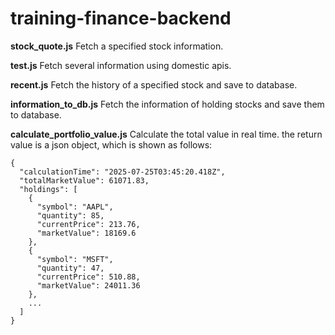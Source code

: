 # training-finance-backend

**stock_quote.js** Fetch a specified stock information.

**test.js** Fetch several information using domestic apis.

**recent.js** Fetch the history of a specified stock and save to database.

**information_to_db.js** Fetch the information of holding stocks and save them to database.

**calculate_portfolio_value.js** Calculate the total value in real time.
the return value is a json object, which is shown as follows:
```
{
  "calculationTime": "2025-07-25T03:45:20.418Z",
  "totalMarketValue": 61071.83,
  "holdings": [
    {
      "symbol": "AAPL",
      "quantity": 85,
      "currentPrice": 213.76,
      "marketValue": 18169.6
    },
    {
      "symbol": "MSFT",
      "quantity": 47,
      "currentPrice": 510.88,
      "marketValue": 24011.36
    },
    ...
  ]
}
```

